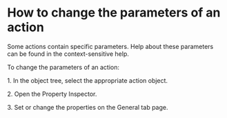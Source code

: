 # How to change the parameters of an action

Some actions contain specific parameters. Help about these parameters can be found in the context-sensitive help.

To change the parameters of an action:

1. In the object tree, select the appropriate action object.

2. Open the Property Inspector.

3. Set or change the properties on the General tab page.